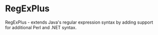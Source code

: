 # RegExPlus
RegExPlus - extends Java's regular expression syntax by adding support for additional Perl and .NET syntax.
